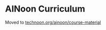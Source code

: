 # AINoon Curriculum

Moved to [technoon.org/ainoon/course-material](https://technoon.org/ainoon/course-material)
